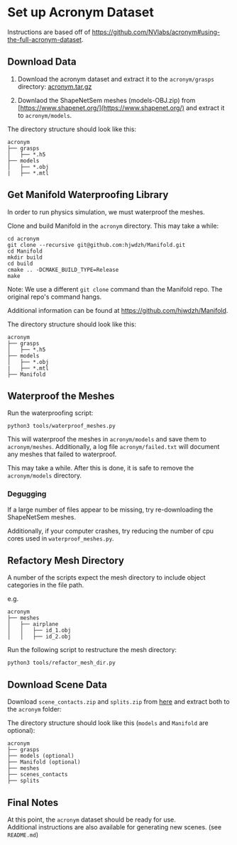 # Set up Acronym Dataset

Instructions are based off of https://github.com/NVlabs/acronym#using-the-full-acronym-dataset.

## Download Data

1. Download the acronym dataset and extract it to the `acronym/grasps` directory: [acronym.tar.gz](https://drive.google.com/file/d/1zcPARTCQx2oeiKk7a-wdN_CN-RUVX56c/view?usp=sharing)

2. Downlaod the ShapeNetSem meshes (models-OBJ.zip) from [https://www.shapenet.org/](https://www.shapenet.org/) and
extract it to `acronym/models`.

The directory structure should look like this:

```
acronym
├── grasps
│   ├── *.h5
├── models
│   ├── *.obj
|   ├── *.mtl
```

## Get Manifold Waterproofing Library
In order to run physics simulation, we must waterproof the meshes.

Clone and build Manifold in the `acronym` directory.  This may take a while:

```
cd acronym
git clone --recursive git@github.com:hjwdzh/Manifold.git 
cd Manifold
mkdir build
cd build
cmake .. -DCMAKE_BUILD_TYPE=Release
make
```
Note: We use a different `git clone` command than the Manifold repo.  The original repo's command 
hangs.

Additional information can be found at https://github.com/hjwdzh/Manifold.


The directory structure should look like this:
```
acronym
├── grasps
│   ├── *.h5
├── models
│   ├── *.obj
|   ├── *.mtl
├── Manifold 
```

## Waterproof the Meshes

Run the waterproofing script:

```
python3 tools/waterproof_meshes.py
```
This will waterproof the meshes in `acronym/models` and save them to 
`acronym/meshes`.  Additionally, a log file `acronym/failed.txt` will
document any meshes that failed to waterproof.

This may take a while.  After this is done, it is safe to
remove the `acronym/models` directory.

### Degugging

If a large number of files appear to be missing, try re-downloading the 
ShapeNetSem meshes.

Additionally, if your computer crashes, try reducing the number of cpu cores 
used in `waterproof_meshes.py`.

## Refactory Mesh Directory
A number of the scripts expect the mesh directory to include object categories 
in the file path.

e.g.

```
acronym 
├── meshes
│   ├── airplane
│   │   ├── id_1.obj
│   │   ├── id_2.obj
```

Run the following script to restructure the mesh directory:

```
python3 tools/refactor_mesh_dir.py
```

## Download Scene Data
Download `scene_contacts.zip` and `splits.zip` from [here](https://drive.google.com/drive/folders/1eeEXAISPaStZyjMX8BHR08cdQY4HF4s0?usp=sharing) and extract both to the `acronym` folder:

The directory structure should look like this (`models` and `Manifold` are 
optional):

```
acronym
├── grasps
├── models (optional)
├── Manifold (optional)
├── meshes 
├── scenes_contacts
├── splits 
```

## Final Notes
At this point, the `acronym` dataset should be ready for use.  
Additional instructions are also available for generating new scenes.  (see `README.md`)

